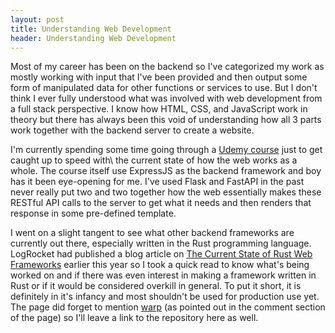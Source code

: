 ```yaml
---
layout: post
title: Understanding Web Development
header: Understanding Web Development
---
```


Most of my career has been on the backend so I've categorized my work as mostly
working with input that I've been provided and then output some form of
manipulated data for other functions or services to use. But I don't think I
ever fully understood what was involved with web development from a full stack
perspective. I know how HTML, CSS, and JavaScript work in theory but there has
always been this void of understanding how all 3 parts work together with the
backend server to create a website.

I'm currently spending some time going through a
[Udemy course](https://www.udemy.com/course/the-web-developer-bootcamp/) just to
get caught up to speed with\ the current state of how the web works as a whole.
The course itself use ExpressJS as the backend framework and boy has it been
eye-opening for me. I've used Flask and FastAPI in the past never really put two
and two together how the web essentially makes these RESTful API calls to the
server to get what it needs and then renders that response in some pre-defined
template.

I went on a slight tangent to see what other backend frameworks are currently
out there, especially written in the Rust programming language. LogRocket had
published a blog article on
[The Current State of Rust Web Frameworks](https://blog.logrocket.com/current-state-rust-web-frameworks/)
earlier this year so I took a quick read to know what's being worked on and if
there was even interest in making a framework written in Rust or if it would be
considered overkill in general. To put it short, it is definitely in it's
infancy and most shouldn't be used for production use yet. The page did forget
to mention [warp](https://github.com/seanmonstar/warp) (as pointed out in the
comment section of the page) so I'll leave a link to the repository here as
well.
